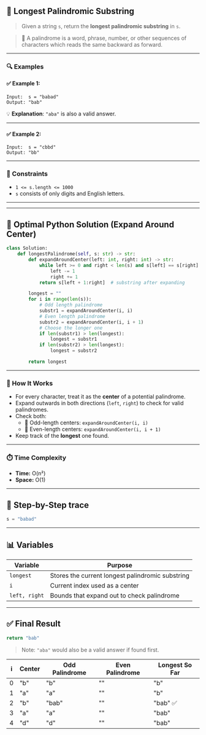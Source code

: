 ## 🔁 Longest Palindromic Substring

> Given a string `s`, return the **longest palindromic substring** in `s`.

> 🧠 A palindrome is a word, phrase, number, or other sequences of characters which reads the same backward as forward.

---

### 🔍 Examples

#### ✅ Example 1:
```
Input:  s = "babad"
Output: "bab"
```
💡 **Explanation**: `"aba"` is also a valid answer.

---

#### ✅ Example 2:
```
Input:  s = "cbbd"
Output: "bb"
```

---

### 📌 Constraints
- `1 <= s.length <= 1000`
- `s` consists of only digits and English letters.

---
---

## 🚀 Optimal Python Solution (Expand Around Center)

```python
class Solution:
    def longestPalindrome(self, s: str) -> str:
        def expandAroundCenter(left: int, right: int) -> str:
            while left >= 0 and right < len(s) and s[left] == s[right]:
                left -= 1
                right += 1
            return s[left + 1:right]  # substring after expanding

        longest = ""
        for i in range(len(s)):
            # Odd length palindrome
            substr1 = expandAroundCenter(i, i)
            # Even length palindrome
            substr2 = expandAroundCenter(i, i + 1)
            # Choose the longer one
            if len(substr1) > len(longest):
                longest = substr1
            if len(substr2) > len(longest):
                longest = substr2

        return longest
```

---

### 🧠 How It Works

- For every character, treat it as the **center** of a potential palindrome.
- Expand outwards in both directions (`left`, `right`) to check for valid palindromes.
- Check both:
  - 🔹 Odd-length centers: `expandAroundCenter(i, i)`
  - 🔸 Even-length centers: `expandAroundCenter(i, i + 1)`
- Keep track of the **longest** one found.

---

### ⏱️ Time Complexity

- **Time:** O(n²)
- **Space:** O(1)

---
## 🔄 Step-by-Step trace

```python
s = "babad"
```

---
## 📊 Variables

| Variable       | Purpose                                     |
|----------------|---------------------------------------------|
| `longest`      | Stores the current longest palindromic substring |
| `i`            | Current index used as a center              |
| `left, right`  | Bounds that expand out to check palindrome  |

---




## ✅ Final Result

```python
return "bab"
```

> Note: `"aba"` would also be a valid answer if found first.


| i | Center | Odd Palindrome | Even Palindrome | Longest So Far |
|---|--------|----------------|------------------|----------------|
| 0 | "b"    | "b"            | ""               | "b"            |
| 1 | "a"    | "a"            | ""               | "b"            |
| 2 | "b"    | "bab"          | ""               | "bab" ✅        |
| 3 | "a"    | "a"            | ""               | "bab"          |
| 4 | "d"    | "d"            | ""               | "bab"          |
